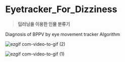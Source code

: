 # Eyetracker_For_Dizziness

>**딥러닝을 이용한 인물 분류기** 

Diagnosis of BPPV by eye movement tracker Algorithm

![ezgif com-video-to-gif (2)](https://user-images.githubusercontent.com/50096655/82443986-6fa8ba00-9add-11ea-9bd4-a7159d8a6093.gif)



![ezgif com-video-to-gif (1)](https://user-images.githubusercontent.com/50096655/82442944-96fe8780-9adb-11ea-9ede-89d3b77751cf.gif)
